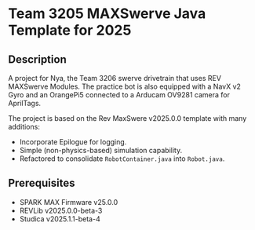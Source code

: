 # Team 3205 MAXSwerve Java Template for 2025

## Description

A project for Nya, the Team 3206 swerve drivetrain that uses REV MAXSwerve Modules. The practice bot is also equipped with a NavX v2 Gyro and an OrangePi5 connected to a Arducam OV9281 camera for AprilTags.

The project is based on the Rev MaxSwere v2025.0.0 template with many additions: 
* Incorporate Epilogue for logging. 
* Simple (non-physics-based) simulation capability.
* Refactored to consolidate `RobotContainer.java` into `Robot.java`.

## Prerequisites

* SPARK MAX Firmware v25.0.0
* REVLib v2025.0.0-beta-3
* Studica v2025.1.1-beta-4


